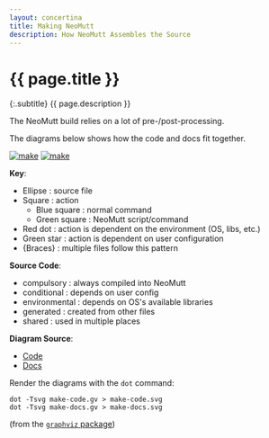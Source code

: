 ```yaml
---
layout: concertina
title: Making NeoMutt
description: How NeoMutt Assembles the Source
---
```


# {{ page.title }}

{:.subtitle}
{{ page.description }}

The NeoMutt build relies on a lot of pre-/post-processing.

The diagrams below shows how the code and docs fit together.

[![make](/images/make-code-thumb.png)](/images/make-code.svg 'click to enlarge')
[![make](/images/make-docs-thumb.png)](/images/make-docs.svg 'click to enlarge')

**Key**:

- Ellipse        : source file
- Square         : action
  - Blue square  : normal command
  - Green square : NeoMutt script/command
- Red dot        : action is dependent on the environment (OS, libs, etc.)
- Green star     : action is dependent on user configuration
- {Braces}       : multiple files follow this pattern

**Source Code**:

- compulsory     : always compiled into NeoMutt
- conditional    : depends on user config
- environmental  : depends on OS's available libraries
- generated      : created from other files
- shared         : used in multiple places

**Diagram Source**:

- [Code](/images/make-code.gv)
- [Docs](/images/make-docs.gv)

Render the diagrams with the `dot` command:

```
dot -Tsvg make-code.gv > make-code.svg
dot -Tsvg make-docs.gv > make-docs.svg
```

(from the [`graphviz` package](http://graphviz.org/))

